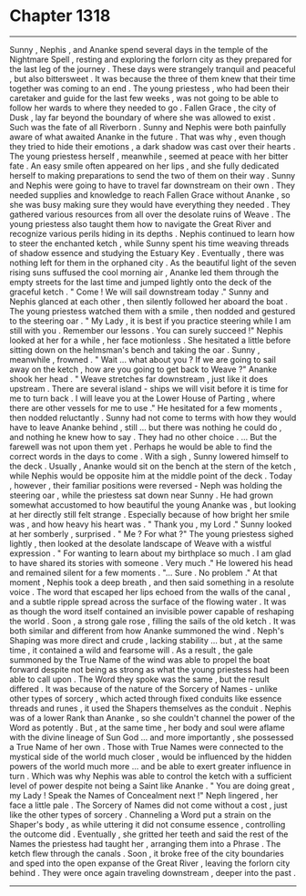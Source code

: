 
# Chapter 1318


---

Sunny , Nephis , and Ananke spend several days in the temple of the Nightmare Spell , resting and exploring the forlorn city as they prepared for the last leg of the journey . These days were strangely tranquil and peaceful , but also bittersweet .
It was because the three of them knew that their time together was coming to an end .
The young priestess , who had been their caretaker and guide for the last few weeks , was not going to be able to follow her wards to where they needed to go . Fallen Grace , the city of Dusk , lay far beyond the boundary of where she was allowed to exist .
Such was the fate of all Riverborn .
Sunny and Nephis were both painfully aware of what awaited Ananke in the future . That was why , even though they tried to hide their emotions , a dark shadow was cast over their hearts .
The young priestess herself , meanwhile , seemed at peace with her bitter fate . An easy smile often appeared on her lips , and she fully dedicated herself to making preparations to send the two of them on their way .
Sunny and Nephis were going to have to travel far downstream on their own . They needed supplies and knowledge to reach Fallen Grace without Ananke , so she was busy making sure they would have everything they needed .
They gathered various resources from all over the desolate ruins of Weave . The young priestess also taught them how to navigate the Great River and recognize various perils hiding in its depths . Nephis continued to learn how to steer the enchanted ketch , while Sunny spent his time weaving threads of shadow essence and studying the Estuary Key .
Eventually , there was nothing left for them in the orphaned city . As the beautiful light of the seven rising suns suffused the cool morning air , Ananke led them through the empty streets for the last time and jumped lightly onto the deck of the graceful ketch .
" Come ! We will sail downstream today ."
Sunny and Nephis glanced at each other , then silently followed her aboard the boat . The young priestess watched them with a smile , then nodded and gestured to the steering oar .
" My Lady , it is best if you practice steering while I am still with you . Remember our lessons . You can surely succeed !"
Nephis looked at her for a while , her face motionless . She hesitated a little before sitting down on the helmsman's bench and taking the oar .
Sunny , meanwhile , frowned .
" Wait ... what about you ? If we are going to sail away on the ketch , how are you going to get back to Weave ?"
Ananke shook her head .
" Weave stretches far downstream , just like it does upstream . There are several island - ships we will visit before it is time for me to turn back . I will leave you at the Lower House of Parting , where there are other vessels for me to use ."
He hesitated for a few moments , then nodded reluctantly . Sunny had not come to terms with how they would have to leave Ananke behind , still ... but there was nothing he could do , and nothing he knew how to say .
They had no other choice .
... But the farewell was not upon them yet . Perhaps he would be able to find the correct words in the days to come .
With a sigh , Sunny lowered himself to the deck . Usually , Ananke would sit on the bench at the stern of the ketch , while Nephis would be opposite him at the middle point of the deck . Today , however , their familiar positions were reversed - Neph was holding the steering oar , while the priestess sat down near Sunny .
He had grown somewhat accustomed to how beautiful the young Ananke was , but looking at her directly still felt strange . Especially because of how bright her smile was , and how heavy his heart was .
" Thank you , my Lord ."
Sunny looked at her somberly , surprised .
" Me ? For what ?"
The young priestess sighed lightly , then looked at the desolate landscape of Weave with a wistful expression .
" For wanting to learn about my birthplace so much . I am glad to have shared its stories with someone . Very much ."
He lowered his head and remained silent for a few moments .
"... Sure . No problem ."
At that moment , Nephis took a deep breath , and then said something in a resolute voice . The word that escaped her lips echoed from the walls of the canal , and a subtle ripple spread across the surface of the flowing water . It was as though the word itself contained an invisible power capable of reshaping the world .
Soon , a strong gale rose , filling the sails of the old ketch .
It was both similar and different from how Ananke summoned the wind . Neph's Shaping was more direct and crude , lacking stability ... but , at the same time , it contained a wild and fearsome will . As a result , the gale summoned by the True Name of the wind was able to propel the boat forward despite not being as strong as what the young priestess had been able to call upon .
The Word they spoke was the same , but the result differed . It was because of the nature of the Sorcery of Names - unlike other types of sorcery , which acted through fixed conduits like essence threads and runes , it used the Shapers themselves as the conduit .
Nephis was of a lower Rank than Ananke , so she couldn't channel the power of the Word as potently . But , at the same time , her body and soul were aflame with the divine lineage of Sun God ... and more importantly , she possessed a True Name of her own .
Those with True Names were connected to the mystical side of the world much closer , would be influenced by the hidden powers of the world much more ... and be able to exert greater influence in turn .
Which was why Nephis was able to control the ketch with a sufficient level of power despite not being a Saint like Ananke .
" You are doing great , my Lady ! Speak the Names of Concealment next !"
Neph lingered , her face a little pale . The Sorcery of Names did not come without a cost , just like the other types of sorcery . Channeling a Word put a strain on the Shaper's body , as while uttering it did not consume essence , controlling the outcome did .
Eventually , she gritted her teeth and said the rest of the Names the priestess had taught her , arranging them into a Phrase .
The ketch flew through the canals . Soon , it broke free of the city boundaries and sped into the open expanse of the Great River , leaving the forlorn city behind .
They were once again traveling downstream , deeper into the past .

---

